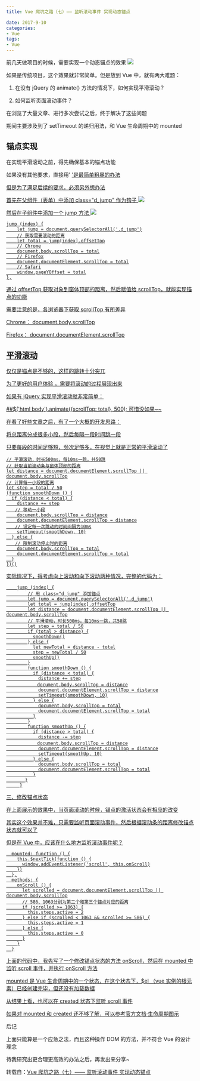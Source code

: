 ```yaml
---
title: Vue 爬坑之路（七）—— 监听滚动事件 实现动态锚点

date: 2017-9-10
categories:
- Vue
tags:
- Vue
---
```


前几天做项目的时候，需要实现一个动态锚点的效果
![](http://xie-blog.oss-cn-beijing.aliyuncs.com/blogImg/img50.gif?Expires=1517564549&OSSAccessKeyId=TMP.AQFykThi91U598dTrJc_9IBPer-xtxfyUZ278vOwz9sVKvVjdZC6hsnJbSZiADAtAhQ8dmqdGscv8Mq8gp6YtjbW3Tmz3wIVALsOiURiHSXhx6xtRna9_tLmtbDC&Signature=lV8vrr8iwoT1jER000%2BCLXedKiE%3D)


如果是传统项目，这个效果就非常简单。但是放到 Vue 中，就有两大难题：

1. 在没有 jQuery 的 animate() 方法的情况下，如何实现平滑滚动？

2. 如何监听页面滚动事件？

在浏览了大量文章、进行多次尝试之后，终于解决了这些问题

期间主要涉及到了 setTimeout 的递归用法，和 Vue 生命周期中的 mounted



## 锚点实现

在实现平滑滚动之前，得先确保基本的锚点功能

如果没有其他要求，直接用' <a href="#id"> '是最简单粗暴的办法

但是为了满足后续的要求，必须另外想办法



首先在父组件（表单）中添加 class="d_jump" 作为钩子
![](http://xie-blog.oss-cn-beijing.aliyuncs.com/blogImg/img51.png?Expires=1517564566&OSSAccessKeyId=TMP.AQFykThi91U598dTrJc_9IBPer-xtxfyUZ278vOwz9sVKvVjdZC6hsnJbSZiADAtAhQ8dmqdGscv8Mq8gp6YtjbW3Tmz3wIVALsOiURiHSXhx6xtRna9_tLmtbDC&Signature=U0R%2BEMCVQ7G3HSVAn%2Ba88x6pNvY%3D)


然后在子组件中添加一个 jump 方法
![](http://xie-blog.oss-cn-beijing.aliyuncs.com/blogImg/img52.png?Expires=1517564577&OSSAccessKeyId=TMP.AQFykThi91U598dTrJc_9IBPer-xtxfyUZ278vOwz9sVKvVjdZC6hsnJbSZiADAtAhQ8dmqdGscv8Mq8gp6YtjbW3Tmz3wIVALsOiURiHSXhx6xtRna9_tLmtbDC&Signature=wRYMhqZRRWQcOwCW1CiOs86VpH8%3D)


```
jump (index) {
    let jump = document.querySelectorAll('.d_jump')
    // 获取需要滚动的距离
    let total = jump[index].offsetTop
    // Chrome
    document.body.scrollTop = total
    // Firefox
    document.documentElement.scrollTop = total
    // Safari
    window.pageYOffset = total
},
```
通过 offsetTop 获取对象到窗体顶部的距离，然后赋值给 scrollTop，就能实现锚点的功能

需要注意的是，各浏览器下获取 scrollTop 有所差异

Chrome： document.body.scrollTop

Firefox： document.documentElement.scrollTop



## 平滑滚动

仅仅是锚点是不够的，这样的跳转十分突兀

为了更好的用户体验 ，需要将滚动的过程展现出来

如果有 jQuery 实现平滑滚动就非常简单：

##$('html body').animate({scrollTop: total}, 500);
可惜没如果~~

在看了好些文章之后，有了一个大概的开发思路：

将总距离分成很多小段，然后每隔一段时间跳一段

只要每段的时间足够短，频次足够多，在视觉上就是正常的平滑滚动了

```
// 平滑滚动，时长500ms，每10ms一跳，共50跳
// 获取当前滚动条与窗体顶部的距离
let distance = document.documentElement.scrollTop || document.body.scrollTop
// 计算每一小段的距离
let step = total / 50
(function smoothDown () {
  if (distance < total) {
    distance += step
　　// 移动一小段
    document.body.scrollTop = distance
    document.documentElement.scrollTop = distance
　　// 设定每一次跳动的时间间隔为10ms
    setTimeout(smoothDown, 10)
  } else {
　　// 限制滚动停止时的距离
    document.body.scrollTop = total
    document.documentElement.scrollTop = total
  }
})()
```


实际情况下，得考虑向上滚动和向下滚动两种情况，完整的代码为：

```
    jump (index) {
        // 用 class="d_jump" 添加锚点
        let jump = document.querySelectorAll('.d_jump')
        let total = jump[index].offsetTop
        let distance = document.documentElement.scrollTop || document.body.scrollTop
        // 平滑滚动，时长500ms，每10ms一跳，共50跳
        let step = total / 50
        if (total > distance) {
          smoothDown()
        } else {
          let newTotal = distance - total
          step = newTotal / 50
          smoothUp()
        }
        function smoothDown () {
          if (distance < total) {
            distance += step
　　　　　　　document.body.scrollTop = distance
            document.documentElement.scrollTop = distance
            setTimeout(smoothDown, 10)
          } else {
            document.body.scrollTop = total
            document.documentElement.scrollTop = total
          }
        }
        function smoothUp () {
          if (distance > total) {
            distance -= step
　　　　　　　document.body.scrollTop = distance
            document.documentElement.scrollTop = distance
            setTimeout(smoothUp, 10)
          } else {
            document.body.scrollTop = total
            document.documentElement.scrollTop = total
          }
       }
     }
```




三、修改锚点状态

在上面展示的效果中，当页面滚动的时候，锚点的激活状态会有相应的改变

其实这个效果并不难，只需要监听页面滚动事件，然后根据滚动条的距离修改锚点状态就可以了

但是在 Vue 中，应该在什么地方监听滚动事件呢？

```
  mounted: function () {
    this.$nextTick(function () {
      window.addEventListener('scroll', this.onScroll)
    })
  },
  methods: {
    onScroll () {
      let scrolled = document.documentElement.scrollTop || document.body.scrollTop
　　　 // 586、1063分别为第二个和第三个锚点对应的距离
      if (scrolled >= 1063) {
        this.steps.active = 2
      } else if (scrolled < 1063 && scrolled >= 586) {
        this.steps.active = 1
      } else {
        this.steps.active = 0
      }
    }
  }
```
上面的代码中，我先写了一个修改锚点状态的方法 onScroll，然后在 mounted 中监听 scroll 事件，并执行 onScroll 方法

mounted 是 Vue 生命周期中的一个状态，在这个状态下，$el （vue 实例的根元素）已经创建完毕，但还没有加载数据

从结果上看，也可以在 created 状态下监听 scroll 事件

如果对 mounted 和 created 还不够了解，可以参考[官方文档·生命周期图示](https://cn.vuejs.org/v2/guide/instance.html#%E5%AE%9E%E4%BE%8B%E7%94%9F%E5%91%BD%E5%91%A8%E6%9C%9F%E9%92%A9%E5%AD%90)



后记

上面只能算是一个应急之法，而且这种操作 DOM 的方法，并不符合 Vue 的设计理念

待我研究出更合理更高效的办法之后，再发出来分享~

转载自：[Vue 爬坑之路（七）—— 监听滚动事件 实现动态锚点](https://www.cnblogs.com/wisewrong/p/6495726.html)